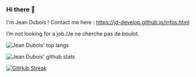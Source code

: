 ### Hi there 👋
I'm Jean Dubois !
Contact me here : [https://jd-develop.github.io/infos.html
](https://jd-develop.github.io/infos.html)

I’m not looking for a job./Je ne cherche pas de boulot.

![Jean Dubois' top langs](https://github-readme-stats.vercel.app/api/top-langs/?username=jd-develop&layout=compact&theme=dark&hide_border=true)

![Jean Dubois' github stats](https://github-readme-stats.vercel.app/api?username=jd-develop&show_icons=true&theme=dark&hide_border=true)

[![GitHub Streak](http://github-readme-streak-stats.herokuapp.com?user=jd-develop&theme=dark&hide_border=true&date_format=j%20M%5B%20Y%5D)](https://git.io/streak-stats)

<!--
**jd-develop/jd-develop** is a ✨ _special_ ✨ repository because its `README.md` (this file) appears on your GitHub profile.

Here are some ideas to get you started:

- 🔭 I’m currently working on ...
- 🌱 I’m currently learning ...
- 👯 I’m looking to collaborate on ...
- 🤔 I’m looking for help with ...
- 💬 Ask me about ...
- 📫 How to reach me: ...
- 😄 Pronouns: ...
- ⚡ Fun fact: ...
-->
